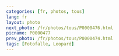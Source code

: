 ```yaml
---
categories: [fr, photos, tous]
lang: fr
layout: photo
next_photo: /fr/photos/tous/P0000476.html
picname: P0000477
prev_photo: /fr/photos/tous/P0000474.html
tags: [Fotofalle, Leopard]
---
```


